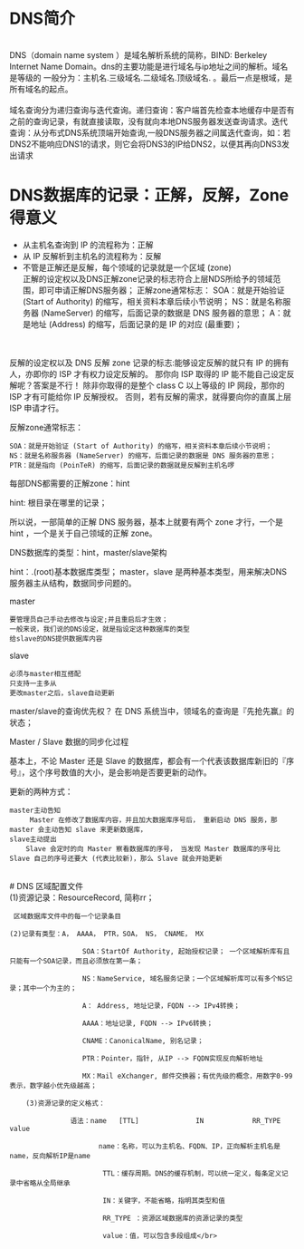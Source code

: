 # DNS简介
<br> DNS（domain name system ）是域名解析系统的简称，BIND: Berkeley Internet Name Domain。dns的主要功能是进行域名与ip地址之间的解析。域名是等级的
一般分为：主机名.三级域名.二级域名.顶级域名. 。最后一点是根域，是所有域名的起点。</br><br>域名查询分为递归查询与迭代查询。递归查询：客户端首先检查本地缓存中是否有之前的查询记录，有就直接读取，没有就向本地DNS服务器发送查询请求。迭代查询：从分布式DNS系统顶端开始查询,一般DNS服务器之间属迭代查询，如：若DNS2不能响应DNS1的请求，则它会将DNS3的IP给DNS2，以便其再向DNS3发出请求</br>

#  DNS数据库的记录：正解，反解，Zone得意义
* 从主机名查询到 IP 的流程称为：正解
* 从 IP 反解析到主机名的流程称为：反解
* 不管是正解还是反解，每个领域的记录就是一个区域 (zone)
<br>正解的设定权以及DNS正解zone记录的标志符合上层NDS所给予的领域范围，即可申请正解DNS服务器；
正解zone通常标志：
    SOA：就是开始验证 (Start of Authority) 的缩写，相关资料本章后续小节说明；
    NS：就是名称服务器 (NameServer) 的缩写，后面记录的数据是 DNS 服务器的意思；
    A：就是地址 (Address) 的缩写，后面记录的是 IP 的对应 (最重要)；
</br>
<br>反解的设定权以及 DNS 反解 zone 记录的标志:能够设定反解的就只有 IP 的拥有人，亦即你的 ISP 才有权力设定反解的。
那你向 ISP 取得的 IP 能不能自己设定反解呢？答案是不行！
除非你取得的是整个 class C 以上等级的 IP 网段，那你的 ISP 才有可能给你 IP 反解授权。
否则，若有反解的需求，就得要向你的直属上层 ISP 申请才行。
 
反解zone通常标志：

    SOA：就是开始验证 (Start of Authority) 的缩写，相关资料本章后续小节说明；
    NS：就是名称服务器 (NameServer) 的缩写，后面记录的数据是 DNS 服务器的意思；
    PTR：就是指向 (PoinTeR) 的缩写，后面记录的数据就是反解到主机名啰

 
每部DNS都需要的正解zone：hint
 
hint:
根目录在哪里的记录；
 
所以说，一部简单的正解 DNS 服务器，基本上就要有两个 zone 才行，一个是hint ，一个是关于自己领域的正解 zone。
 
 
DNS数据库的类型：hint，master/slave架构
 
hint：.(root)基本数据库类型；
master，slave 是两种基本类型，用来解决DNS服务器主从结构，数据同步问题的。
 
master

    要管理员自己手动去修改与设定;并且重启后才生效；
    一般来说，我们说的DNS设定，就是指设定这种数据库的类型
    给slave的DNS提供数据库内容

 
slave

    必须与master相互搭配
    只支持一主多从
    更改master之后，slave自动更新

 
master/slave的查询优先权？
在 DNS 系统当中，领域名的查询是『先抢先赢』的状态；
 
 
Master / Slave 数据的同步化过程
 
基本上，不论 Master 还是 Slave 的数据库，都会有一个代表该数据库新旧的『序号』，这个序号数值的大小，是会影响是否要更新的动作。
 
更新的两种方式：

    master主动告知
         Master 在修改了数据库内容，并且加大数据库序号后， 重新启动 DNS 服务，那 master 会主动告知 slave 来更新数据库，
    slave主动提出
        Slave 会定时的向 Master 察看数据库的序号， 当发现 Master 数据库的序号比 Slave 自己的序号还要大 (代表比较新)，那么 Slave 就会开始更新

 </br>
 # DNS 区域配置文件
 <br> (1)资源记录：ResourceRecord, 简称rr；

     区域数据库文件中的每一个记录条目

    (2)记录有类型：A， AAAA， PTR，SOA， NS， CNAME， MX

                      SOA：StartOf Authority, 起始授权记录； 一个区域解析库有且只能有一个SOA记录，而且必须放在第一条；

                      NS：NameService, 域名服务记录；一个区域解析库可以有多个NS记录；其中一个为主的；

                      A： Address, 地址记录，FQDN --> IPv4转换；

                      AAAA：地址记录, FQDN --> IPv6转换；

                      CNAME：CanonicalName, 别名记录；

                      PTR：Pointer，指针, 从IP --> FQDN实现反向解析地址

                      MX：Mail eXchanger, 邮件交换器；有优先级的概念，用数字0-99表示，数字越小优先级越高；

        (3)资源记录的定义格式：

                   语法：name   [TTL]              IN            RR_TYPE              value

                          name：名称，可以为主机名、FQDN、IP，正向解析主机名是name，反向解析IP是name

                           TTL：缓存周期。DNS的缓存机制，可以统一定义，每条定义记录中省略从全局继承

                           IN：关键字，不能省略，指明其类型和值

                           RR_TYPE ：资源区域数据库的资源记录的类型

                           value：值，可以包含多段组成</br>
 
 
